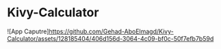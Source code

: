 # Kivy-Calculator
![App Caputre]https://github.com/Gehad-AboElmagd/Kivy-Calculator/assets/128185404/406d156d-3064-4c09-bf0c-50f7efb7b59d
